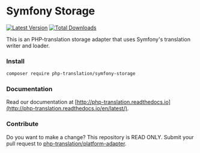 # Symfony Storage

[![Latest Version](https://img.shields.io/github/release/php-translation/symfony-storage.svg?style=flat-square)](https://github.com/php-translation/symfony-storage/releases)
[![Total Downloads](https://img.shields.io/packagist/dt/php-translation/symfony-storage.svg?style=flat-square)](https://packagist.org/packages/php-translation/symfony-storage)

This is an PHP-translation storage adapter that uses Symfony's translation writer
and loader. 

### Install

```bash
composer require php-translation/symfony-storage
```

### Documentation

Read our documentation at [http://php-translation.readthedocs.io](http://php-translation.readthedocs.io/en/latest/).

### Contribute

Do you want to make a change? This repository is READ ONLY. Submit your 
pull request to [php-translation/platform-adapter](https://github.com/php-translation/platform-adapter).
